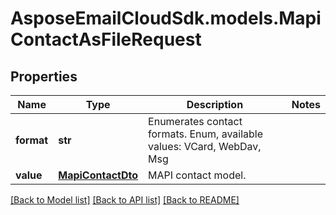 # AsposeEmailCloudSdk.models.MapiContactAsFileRequest
## Properties
Name | Type | Description | Notes
------------ | ------------- | ------------- | -------------
**format** | **str** | Enumerates contact formats. Enum, available values: VCard, WebDav, Msg | 
**value** | [**MapiContactDto**](MapiContactDto.md) | MAPI contact model.              | 



[[Back to Model list]](README.md#documentation-for-models) [[Back to API list]](README.md#documentation-for-api-endpoints) [[Back to README]](README.md)


